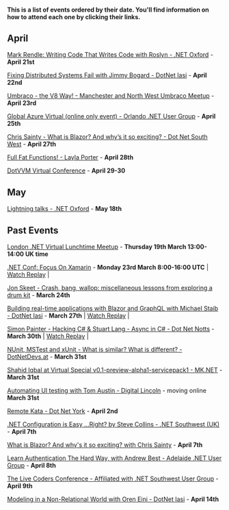 #### This is a list of events ordered by their date. You'll find information on how to attend each one by clicking their links.

## April

[Mark Rendle: Writing Code That Writes Code with Roslyn - .NET Oxford](https://www.meetup.com/dotnetoxford/events/269032612/) - **April 21st**

[Fixing Distributed Systems Fail with Jimmy Bogard - DotNet Iasi](https://www.meetup.com/DotNetIasi/events/269909772/) - **April 22nd**

[Umbraco - the V8 Way! - Manchester and North West Umbraco Meetup](https://www.meetup.com/Manchester-Umbraco-Meetup/events/269836055/) - **April 23rd**

[Global Azure Virtual (online only event) - Orlando .NET User Group](https://www.meetup.com/ONETUG/events/267816898) - **April 25th**

[Chris Sainty - What is Blazor? And why’s it so exciting? - Dot Net South West](https://t.co/fZIo23IKGW?amp=1) - **April 27th**

[Full Fat Functions! - Layla Porter](https://www.meetup.com/Birmingham-DotNet-And-Xamarin-User-Group/events/264156464) - **April 28th**

[DotVVM Virtual Conference](https://www.dotvvm.com/blog/71/Save-the-date-of-DotVVM-Virtual-Conference-April-29-30) - **April 29-30**

## May

[Lightning talks - .NET Oxford](https://www.meetup.com/dotnetoxford/events/270269847/) - **May 18th**

## Past Events

[London .NET Virtual Lunchtime Meetup](https://t.co/NlrEmakC6G?amp=1) - **Thursday 19th March 13:00-14:00 UK time**

[.NET Conf: Focus On Xamarin](https://devblogs.microsoft.com/xamarin/xamarin-conf-one-week-away) - **Monday 23rd March 8:00-16:00 UTC** | [Watch Replay](https://www.youtube.com/playlist?list=PLdo4fOcmZ0oW4W_qQr_dlnKtAfTB0Ezl9) |

[Jon Skeet - Crash, bang, wallop: miscellaneous lessons from exploring a drum kit](https://www.meetup.com/Birmingham-DotNet-And-Xamarin-User-Group/events/263970470/) - **March 24th**

[Building real-time applications with Blazor and GraphQL with Michael Staib - DotNet Iasi](https://www.meetup.com/DotNetIasi/events/269455344/) - **March 27th** | [Watch Replay](https://www.youtube.com/watch?v=fFuyidMUsww) |

[Simon Painter - Hacking C# & Stuart Lang - Async in C# - Dot Net Notts](https://www.meetup.com/dotnetnotts/events/269642073/) - **March 30th** | [Watch Replay](https://www.youtube.com/watch?v=BXxUvMehbE4&feature=emb_logo) |

[NUnit, MSTest and xUnit - What is similar? What is different? - DotNetDevs.at](https://www.meetup.com/dotnet-austria/events/269280721/) - **March 31st**

[Shahid Iqbal at Virtual Special v0.1-preview-alpha1-servicepack1 - MK.NET](https://t.co/oF88oTlOB1?amp=1) - **March 31st**

[Automating UI testing with Tom Austin - Digital Lincoln](https://www.digitallincoln.co.uk/events-list/2020/3/automating-ui-testing) - moving online **March 31st**

[Remote Kata - Dot Net York](https://www.meetup.com/dotnetYork/events/269346476/) - **April 2nd**

[.NET Configuration is Easy ...Right? by Steve Collins - .NET Southwest (UK)](https://www.meetup.com/dotnetsouthwest/events/269724664/) - **April 7th**

[What is Blazor? And why's it so exciting? with Chris Sainty](https://www.meetup.com/dotnetsheff/events/269742837/) - **April 7th**

[Learn Authentication The Hard Way, with Andrew Best - Adelaide .NET User Group](https://www.meetup.com/en-AU/Adelaide-dotNET/events/269471859/) - **April 8th**

[The Live Coders Conference - Affiliated with .NET Southwest User Group](https://www.meetup.com/dotnetsouthwest/events/269525151/) - **April 9th**

[Modeling in a Non-Relational World with Oren Eini - DotNet Iasi](https://www.meetup.com/DotNetIasi/events/269767513/) - **April 14th**
